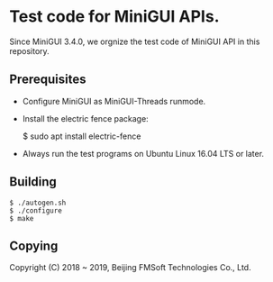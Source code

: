 # Test code for MiniGUI APIs.

Since MiniGUI 3.4.0, we orgnize the test code of MiniGUI API in this repository.

## Prerequisites

* Configure MiniGUI as MiniGUI-Threads runmode.
* Install the electric fence package:

    $ sudo apt install electric-fence

* Always run the test programs on Ubuntu Linux 16.04 LTS or later.

## Building

    $ ./autogen.sh
    $ ./configure
    $ make

## Copying

Copyright (C) 2018 ~ 2019, Beijing FMSoft Technologies Co., Ltd.

